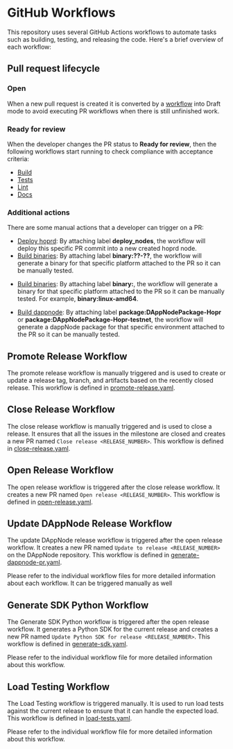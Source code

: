 # GitHub Workflows

This repository uses several GitHub Actions workflows to automate tasks such as building, testing, and releasing the code. Here's a brief overview of each workflow:

## Pull request lifecycle

### Open

When a new pull request is created it is converted by a [workflow](./new-pr.yaml) into Draft mode to avoid executing PR workflows when there is still unfinished work.

### Ready for review

When the developer changes the PR status to **Ready for review**, then the following workflows start running to check compliance with acceptance criteria:

- [Build](./build.yaml)
- [Tests](./tests.yaml)
- [Lint](./lint.yaml)
- [Docs](./build-docs.yaml)

### Additional actions

There are some manual actions that a developer can trigger on a PR:

- [Deploy hoprd](./k8s.yaml): By attaching label **deploy_nodes**, the workflow will deploy this specific PR commit into a new created hoprd node.
- [Build binaries](./build-binaries.yaml): By attaching label **binary:??-??**, the workflow will generate a binary for that specific platform attached to the PR so it can be manually tested.

* [Build binaries](./build-binaries.yaml): By attaching label **binary:<platform>**, the workflow will generate a binary for that specific platform attached to the PR so it can be manually tested. For example, **binary:linux-amd64**.

- [Build dappnode](./build-dappnode.yaml): By attaching label **package:DAppNodePackage-Hopr** or **package:DAppNodePackage-Hopr-testnet**, the workflow will generate a dappNode package for that specific environment attached to the PR so it can be manually tested.

## Promote Release Workflow

The promote release workflow is manually triggered and is used to create or update a release tag, branch, and artifacts based on the recently closed release. This workflow is defined in [promote-release.yaml](./promote-release.yaml).

## Close Release Workflow

The close release workflow is manually triggered and is used to close a release. It ensures that all the issues in the milestone are closed and creates a new PR named `Close release <RELEASE_NUMBER>`. This workflow is defined in [close-release.yaml](./close-release.yaml).

## Open Release Workflow

The open release workflow is triggered after the close release workflow. It creates a new PR named `Open release <RELEASE_NUMBER>`. This workflow is defined in [open-release.yaml](./open-release.yaml).

## Update DAppNode Release Workflow

The update DAppNode release workflow is triggered after the open release workflow. It creates a new PR named `Update to release <RELEASE_NUMBER>` on the DAppNode repository. This workflow is defined in [generate-dappnode-pr.yaml](./generate-dappnode-pr.yaml).

Please refer to the individual workflow files for more detailed information about each workflow.
It can be triggered manually as well

## Generate SDK Python Workflow

The Generate SDK Python workflow is triggered after the open release workflow. It generates a Python SDK for the current release and creates a new PR named `Update Python SDK for release <RELEASE_NUMBER>`. This workflow is defined in [generate-sdk.yaml](./generate-sdk.yaml).

Please refer to the individual workflow file for more detailed information about this workflow.

## Load Testing Workflow

The Load Testing workflow is triggered manually. It is used to run load tests against the current release to ensure that it can handle the expected load. This workflow is defined in [load-tests.yaml](./load-tests.yaml).

Please refer to the individual workflow file for more detailed information about this workflow.
